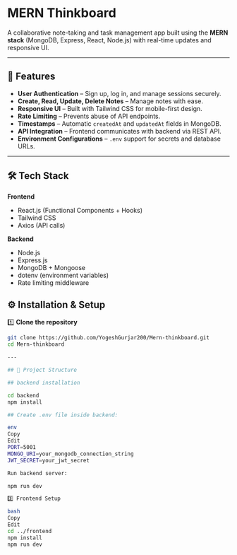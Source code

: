 # MERN Thinkboard

A collaborative note-taking and task management app built using the **MERN stack** (MongoDB, Express, React, Node.js) with real-time updates and responsive UI.

---

## 📌 Features

- **User Authentication** – Sign up, log in, and manage sessions securely.
- **Create, Read, Update, Delete Notes** – Manage notes with ease.
- **Responsive UI** – Built with Tailwind CSS for mobile-first design.
- **Rate Limiting** – Prevents abuse of API endpoints.
- **Timestamps** – Automatic `createdAt` and `updatedAt` fields in MongoDB.
- **API Integration** – Frontend communicates with backend via REST API.
- **Environment Configurations** – `.env` support for secrets and database URLs.

---

## 🛠 Tech Stack

**Frontend**
- React.js (Functional Components + Hooks)
- Tailwind CSS
- Axios (API calls)

**Backend**
- Node.js
- Express.js
- MongoDB + Mongoose
- dotenv (environment variables)
- Rate limiting middleware

## ⚙️ Installation & Setup

1️⃣ **Clone the repository**
```bash
git clone https://github.com/YogeshGurjar200/Mern-thinkboard.git
cd Mern-thinkboard

---

## 📂 Project Structure

## backend installation

cd backend
npm install

## Create .env file inside backend:

env
Copy
Edit
PORT=5001
MONGO_URI=your_mongodb_connection_string
JWT_SECRET=your_jwt_secret

Run backend server:

npm run dev

3️⃣ Frontend Setup

bash
Copy
Edit
cd ../frontend
npm install
npm run dev


